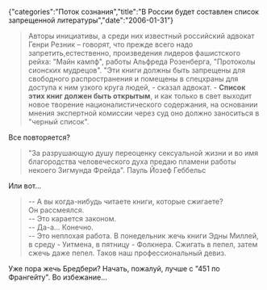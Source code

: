 {"categories":"Поток сознания","title":"В России будет составлен список запрещенной литературы","date":"2006-01-31"}

> Авторы инициативы, а среди них известный российский адвокат Генри Резник – говорят, что прежде всего надо запретить,естественно, произведения лидеров фашистского рейха: "Майн кампф", работы Альфреда Розенберга, "Протоколы сионских мудрецов". "Эти книги должны быть запрещены для свободного распространения и помещены в спецхраны для доступа к ним узкого круга людей, - сказал адвокат. - **Список этих книг должен быть открытым**, и как только в свет выходит новое творение националистического содержания, на основании мнения экспертной комиссии через суд оно должно заноситься в "черный список".

Все повторяется?

> "За разрушающую душу переоценку сексуальной жизни и во имя благородства человеческого духа предаю пламени работы некоего Зигмунда Фрейда". Пауль Йозеф Геббельс

Или вот...

> -- А вы когда-нибудь читаете книги, которые сжигаете?  
> Он рассмеялся.  
> -- Это карается законом.  
> -- Да-а... Конечно.  
> -- Это неплохая работа. В понедельник жечь книги Эдны Миллей, в среду - Уитмена, в пятницу - Фолкнера. Сжигать в пепел, затем сжечь даже пепел. Таков наш профессиональный девиз.

Уже пора жечь Бредбери? Начать, пожалуй, лучше с "451 по Франгейту". Во избежание...
